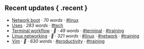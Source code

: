 ## Recent updates { .recent }

* [Network boot](./notes/linux-tftp.md) · *70 words* · [#linux](../tags/tag_linux.md)
* [Uses](./notes/uses.md) · *283 words* · [#tech](../tags/tag_tech.md)
* [Terminal workflow](./notes/terminal-workflow.md) · *🌱 · 49 words* · [#terminal](../tags/tag_terminal.md) · [#training](../tags/tag_training.md)
* [Linux networking](./notes/linux-networking.md) · *🌱 · 321 words* · [#linux](../tags/tag_linux.md) · [#network](../tags/tag_network.md) · [#training](../tags/tag_training.md)
* [Vim](./notes/vim.md) · *🌻 · 630 words* · [#productivity](../tags/tag_productivity.md) · [#training](../tags/tag_training.md)
